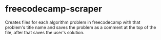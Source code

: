 # freecodecamp-scraper
Creates files for each algorithm problem in freecodecamp with that problem's title name and saves the problem as a comment at the top of the file, after that saves the user's solution.
